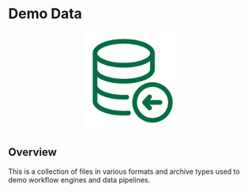 # Demo Data
<p align="center">
    <img src="demo-data-logo.png" alt="logo" height="200"/>
</p>

## Overview

This is a collection of files in various formats and archive types used to demo workflow engines and data pipelines.
